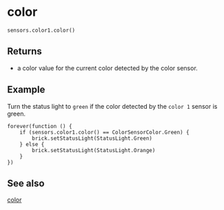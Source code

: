 # color

```sig
sensors.color1.color()
```

## Returns

* a color value for the current color detected by the color sensor.

## Example

Turn the status light to ``green`` if the color detected by the ``color 1`` sensor is green.

```blocks
forever(function () {
    if (sensors.color1.color() == ColorSensorColor.Green) {
        brick.setStatusLight(StatusLight.Green)
    } else {
        brick.setStatusLight(StatusLight.Orange)
    }
})
```

## See also

[color](/reference/sensors/color/color)
